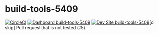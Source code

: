# build-tools-5409

[![CircleCI](https://circleci.com/gh/pantheon-ci-bot/build-tools-5409.svg?style=shield)](https://circleci.com/gh/pantheon-ci-bot/build-tools-5409)
[![Dashboard build-tools-5409](https://img.shields.io/badge/dashboard-build_tools_5409-yellow.svg)](https://dashboard.pantheon.io/sites/6ca2cbc0-86a1-4cb0-99da-1c63638fcfd8#dev/code)
[![Dev Site build-tools-5409](https://img.shields.io/badge/site-build_tools_5409-blue.svg)](http://dev-build-tools-5409.pantheonsite.io/)[ci skip] Pull request that is not tested (#5)
